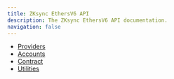 ```yaml
---
title: ZKsync EthersV6 API
description: The ZKsync EthersV6 API documentation.
navigation: false
---
```


- [Providers](/js/ethers/api/v6/providers)
- [Accounts](/js/ethers/api/v6/accounts)
- [Contract](/js/ethers/api/v6/contract)
- [Utilities](/js/ethers/api/v6/utilities)
